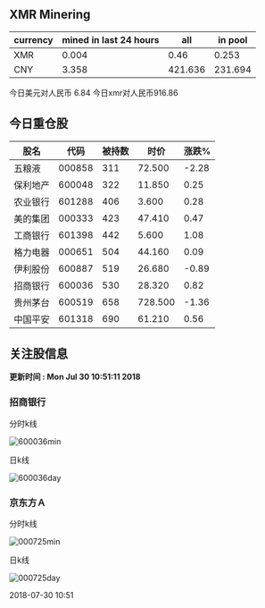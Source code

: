 ## XMR Minering

|currency|mined in last 24 hours|all|in pool|
|---|---|---|---|
|XMR|0.004|0.46|0.253|
|CNY|3.358|421.636|231.694|

今日美元对人民币 6.84	今日xmr对人民币916.86


## 今日重仓股 

|股名|代码|被持数|时价|涨跌%|
|---|---|---|---|---|
|五粮液|000858|311|72.500|-2.28|
|保利地产|600048|322|11.850|0.25|
|农业银行|601288|406|3.600|0.28|
|美的集团|000333|423|47.410|0.47|
|工商银行|601398|442|5.600|1.08|
|格力电器|000651|504|44.160|0.09|
|伊利股份|600887|519|26.680|-0.89|
|招商银行|600036|530|28.320|0.82|
|贵州茅台|600519|658|728.500|-1.36|
|中国平安|601318|690|61.210|0.56|

## 关注股信息
**更新时间 : Mon Jul 30 10:51:11 2018**
### 招商银行 
分时k线

![600036min](http://image.sinajs.cn/newchart/min/n/sh600036.gif)

日k线

![600036day](http://image.sinajs.cn/newchart/daily/n/sh600036.gif)

### 京东方Ａ 
分时k线

![000725min](http://image.sinajs.cn/newchart/min/n/sz000725.gif)

日k线

![000725day](http://image.sinajs.cn/newchart/daily/n/sz000725.gif)

2018-07-30 10:51